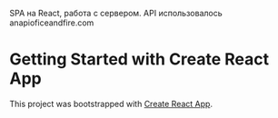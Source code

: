 SPA на React, работа с сервером. API использовалось anapioficeandfire.com

# Getting Started with Create React App

This project was bootstrapped with [Create React App](https://github.com/facebook/create-react-app).
